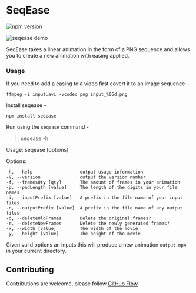 # SeqEase

[![npm version](https://badge.fury.io/js/seqease.svg)](http://badge.fury.io/js/seqease)

![seqease demo](https://cloud.githubusercontent.com/assets/1238468/9562217/f3a1a7bc-4e5d-11e5-9c9a-d37cf9a98337.gif)

SeqEase takes a linear animation in the form of a PNG sequence and allows you to create a new animation with easing applied.

### Usage

If you need to add a easing to a video first covert it to an image sequence -

```
ffmpeg -i input.avi -vcodec png input_%05d.png
```

Install seqease -

```
npm install seqease
```

Run using the `seqease` command -

> seqease -h

  Usage: seqease [options]

  Options:

    -h, --help                  output usage information
    -V, --version               output the version number
    -f, --framesQty [qty]       The amount of frames in your animation
    -p, --padLength [value]     The length of the digits in your file names
    -i, --inputPrefix [value]   A prefix in the file name of your input files
    -o, --outputPrefix [value]  A prefix in the file name of any output files
    -d, --deleteOldFrames       Delete the original frames?
    -r, --deleteNewFrames       Delete the newly generated frames?
    -x, --width [value]         The width of the movie
    -y, --height [value]        The height of the movie

Given valid options an inputs this will produce a new animation `output.mp4` in your current directory.

## Contributing

Contributions are welcome, please follow [GitHub Flow](https://guides.github.com/introduction/flow/index.html)

